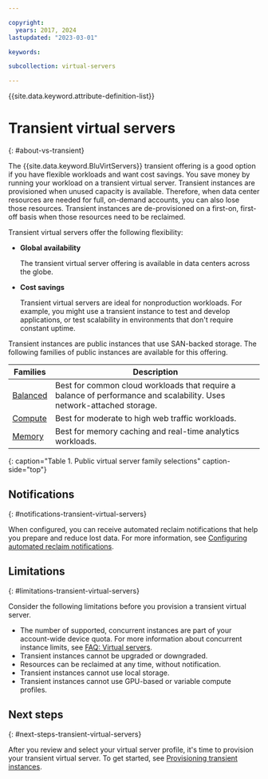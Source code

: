 ```yaml
---

copyright:
  years: 2017, 2024
lastupdated: "2023-03-01"

keywords:

subcollection: virtual-servers

---
```


{{site.data.keyword.attribute-definition-list}}

# Transient virtual servers
{: #about-vs-transient}

The {{site.data.keyword.BluVirtServers}} transient offering is a good option if you have flexible workloads and want cost savings. You save money by running your workload on a transient virtual server. Transient instances are provisioned when unused capacity is available. Therefore, when data center resources are needed for full, on-demand accounts, you can also lose those resources. Transient instances are de-provisioned on a first-on, first-off basis when those resources need to be reclaimed.   

Transient virtual servers offer the following flexibility:

* **Global availability**

   The transient virtual server offering is available in data centers across the globe.

* **Cost savings**

   Transient virtual servers are ideal for nonproduction workloads. For example, you might use a transient instance to test and develop applications, or test scalability in environments that don't require constant uptime.

Transient instances are public instances that use SAN-backed storage. The following families of public instances are available for this offering.

| Families  | Description                                                                                              |
| ----------------------- | -------------------------------------------------------------------------------------------------------- | 
| [Balanced](/docs/virtual-servers?topic=virtual-servers-about-virtual-server-profiles#balanced) | Best for common cloud workloads that require a balance of performance and scalability. Uses network-attached storage.|
| [Compute](/docs/virtual-servers?topic=virtual-servers-about-virtual-server-profiles#compute) | Best for moderate to high web traffic workloads.|
| [Memory](/docs/virtual-servers?topic=virtual-servers-about-virtual-server-profiles#memory)  | Best for memory caching and real-time analytics workloads. |
{: caption="Table 1. Public virtual server family selections" caption-side="top"}

## Notifications
{: #notifications-transient-virtual-servers}

When configured, you can receive automated reclaim notifications that help you prepare and reduce lost data. For more information, see [Configuring automated reclaim notifications](/docs/virtual-servers?topic=virtual-servers-configuring-notifications-for-reclaims-of-transient-virtual-servers#configuring-notifications-for-reclaims-of-transient-virtual-servers).  

## Limitations
{: #limitations-transient-virtual-servers}

Consider the following limitations before you provision a transient virtual server.

* The number of supported, concurrent instances are part of your account-wide device quota. For more information about concurrent instance limits, see [FAQ: Virtual servers](/docs/virtual-servers?topic=virtual-servers-faqs-virtual-servers#faqs-virtual-servers).
* Transient instances cannot be upgraded or downgraded.
* Resources can be reclaimed at any time, without notification.
* Transient instances cannot use local storage.
* Transient instances cannot use GPU-based or variable compute profiles.

## Next steps
{: #next-steps-transient-virtual-servers}

After you review and select your virtual server profile, it's time to provision your transient virtual server. To get started, see [Provisioning transient instances](/docs/virtual-servers?topic=virtual-servers-ordering-vs-transient#ordering-vs-transient).
